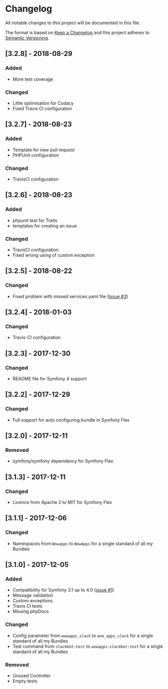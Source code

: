 # Changelog
All notable changes to this project will be documented in this file.

The format is based on [Keep a Changelog](http://keepachangelog.com/en/1.0.0/)
and this project adheres to [Semantic Versioning](http://semver.org/spec/v2.0.0.html).

## [3.2.8] - 2018-08-29
### Added
- More test coverage

### Changed
- Little optimisation for Codacy
- Fixed Travis CI configuration

## [3.2.7] - 2018-08-23
### Added
- Template for new pull request
- PHPUnit configuration

### Changed
- TravisCI configuration

## [3.2.6] - 2018-08-23
### Added
- phpunit test for Traits
- templates for creating an issue

### Changed
- TravisCI configuration
- Fixed wrong using of custom exception

## [3.2.5] - 2018-08-22
### Changed
- Fixed problem with missed services.yaml file ([Issue #3](https://github.com/wow-apps/symfony-slack-bot/issues/3))

## [3.2.4] - 2018-01-03
### Changed
- Travis-CI configuration

## [3.2.3] - 2017-12-30
### Changed
- README file for Symfony 4 support

## [3.2.2] - 2017-12-29
### Changed
- Full support for auto configuring bundle in Symfony Flex

## [3.2.0] - 2017-12-11
### Removed
- symfony/symfony dependency for Symfony Flex

## [3.1.3] - 2017-12-11
### Changed
- Licence from Apache 2 to MIT for Symfony Flex

## [3.1.1] - 2017-12-06
### Changed
- Namespaces from `Wowapps` to `WowApps` for a single standard of all my Bundles

## [3.1.0] - 2017-12-05
### Added
- Compatibility for Symfony 3.1 up to 4.0 ([issue #1](https://github.com/wow-apps/symfony-slack-bot/issues/1))
- Message validation
- Custom exceptions
- Travis CI tests
- Missing phpDocs

### Changed
- Config parameter from `wowapps_slack` to `wow_apps_slack` for a single standard of all my Bundles
- Test command from `slackbot:test` to `wowapps:slackbot:test` for a single standard of all my Bundles

### Removed
- Unused Controller
- Empty tests
